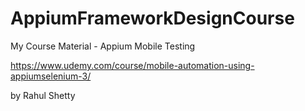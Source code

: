 # AppiumFrameworkDesignCourse

My Course Material - Appium Mobile Testing 

https://www.udemy.com/course/mobile-automation-using-appiumselenium-3/

by Rahul Shetty
